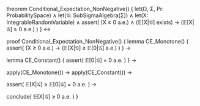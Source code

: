 theorem Conditional_Expectation_NonNegative() {
  let(Ω, Σ, Pr: ProbabilitySpace) ∧
  let(𝒢: SubSigmaAlgebra(Σ)) ∧
  let(X: IntegrableRandomVariable) ∧
  assert(
    (X ≥ 0 a.e.) ∧
    (𝔼[X|𝒢] exists) →
    (𝔼[X|𝒢] ≥ 0 a.e.)
  )
} ↔

proof Conditional_Expectation_NonNegative() {
  lemma CE_Monotone() {
    assert(
      (X ≥ 0 a.e.) →
      (𝔼[X|𝒢] ≥ 𝔼[0|𝒢] a.e.)
    )
  } →
  
  lemma CE_Constant() {
    assert(
      𝔼[0|𝒢] = 0 a.e.
    )
  } →
  
  apply(CE_Monotone()) →
  apply(CE_Constant()) →
  
  assert(
    𝔼[X|𝒢] ≥ 𝔼[0|𝒢] = 0 a.e.
  ) →
  
  conclude(
    𝔼[X|𝒢] ≥ 0 a.e.
  )
}